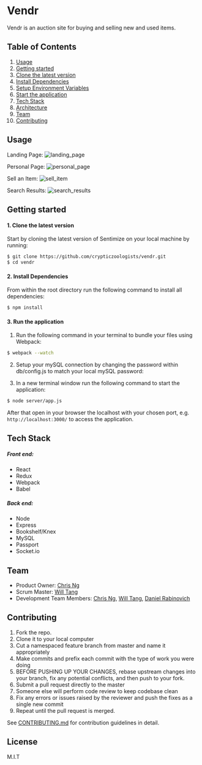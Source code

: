 # Vendr

  Vendr is an auction site for buying and selling new and used items.

## Table of Contents
1. [Usage](#Usage)
2. [Getting started](#Getting-Started)
  1. [Clone the latest version](#Installing-Dependencies)
  2. [Install Dependencies](#Installing-Dependencies)
  3. [Setup Environment Variables](#Environment-Variables)
  4. [Start the application](#Start-Application)
3. [Tech Stack](#Tech-Stack)
4. [Architecture](#Architecture)
5. [Team](#Team)
6. [Contributing](#Contributing)

## Usage

Landing Page:
![landing_page](https://raw.githubusercontent.com/crypticzoologists/vendr/master/landing_page.png)

Personal Page:
![personal_page](https://raw.githubusercontent.com/crypticzoologists/vendr/master/personal_page.png)

Sell an Item:
![sell_item](https://raw.githubusercontent.com/crypticzoologists/vendr/master/sell_item.png)

Search Results:
![search_results](https://raw.githubusercontent.com/crypticzoologists/vendr/master/search_results.png)

## Getting started

#### 1. Clone the latest version

  Start by cloning the latest version of Sentimize on your local machine by running:

  ```sh
  $ git clone https://github.com/crypticzoologists/vendr.git
  $ cd vendr
  ```

#### 2. Install Dependencies
  From within the root directory run the following command to install all dependencies:

  ```sh
  $ npm install
  ```

#### 3. Run the application

  1. Run the following command in your terminal to bundle your files using Webpack:

  ```sh
  $ webpack --watch
  ```

  2. Setup your mySQL connection by changing the password within db/config.js to match your local mySQL password:

  3. In a new terminal window run the following command to start the application:

  ```sh
  $ node server/app.js
  ```

  After that open in your browser the localhost with your chosen port, e.g. ``` http://localhost:3000/ ``` to access the application.

## Tech Stack

##### Front end:
- React
- Redux
- Webpack
- Babel

##### Back end:
- Node
- Express
- Bookshelf/Knex
- MySQL
- Passport
- Socket.io

<!-- ## Directory Layout
```
├── /env/                       # Environment variables
├── /node_modules/              # 3rd-party libraries and utilities
├── /client/                    # Client source code
│   ├── /build/                 # Build file produced with Browserify
│   ├── /components/            # React components
│     ├── /home-view/           # Home view components
│     ├── /main-layout/         # Main Layout components
│     ├── /record-view/         # Record view components
│     ├── /report-view/         # Reporting view components
│     ├── /App.jsx/             # Main React App
│   ├── /lib/                   # Lib files, e.g. from FACE API
│   ├── /style/                 # CSS Style files
│   ├── /index.jsx              # Index file to attach React to DOM
├── /server/                    # Server source code
│   ├── /config/                # Initial server config files
│   ├── /controllers/           # Controllers for database interaction
│   ├── /lib/                   # Lib for util functions
│   ├── /models/                # Data models
│   ├── /routes/                # Routes for incoming GET and POST requests
│   ├── /views/                 # Jade templating views
│   └── /server.js              # Server-side startup script
├── /test/                      # Server and client side tests
│   ├── /client/                # Client side tests
│   ├── /server/                # Server side tests
|   ├── /data/                  # Holds seed & dummy data
└── package.json                # List of 3rd party libraries and utilities to be installed
└── .babelrc                    # Babel presets
└── .eslintrc                   # ESLint settings
``` -->

## Team
  - Product Owner:            [Chris Ng](https://github.com/chrisng93)
  - Scrum Master:             [Will Tang](https://github.com/willwtang)
  - Development Team Members: [Chris Ng](https://github.com/chrisng93), [Will Tang](https://github.com/willwtang), [Daniel Rabinovich](https://github.com/Drabin)

## Contributing

  1. Fork the repo.
  2. Clone it to your local computer
  3. Cut a namespaced feature branch from master and name it appropriately
  4. Make commits and prefix each commit with the type of work you were doing
  5. BEFORE PUSHING UP YOUR CHANGES, rebase upstream changes into your branch, fix any potential conflicts, and then push to your fork.
  6. Submit a pull request directly to the master
  7. Someone else will perform code review to keep codebase clean
  8. Fix any errors or issues raised by the reviewer and push the fixes as a single new commit
  9. Repeat until the pull request is merged.

See [CONTRIBUTING.md](_CONTRIBUTING.md) for contribution guidelines in detail.

## License

M.I.T
